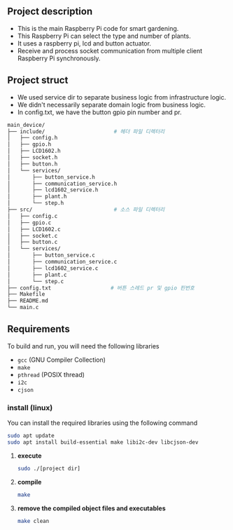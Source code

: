 ## Project description
- This is the main Raspberry Pi code for smart gardening.
- This Raspberry Pi can select the type and number of plants.
- It uses a raspberry pi, lcd and button actuator.
- Receive and process socket communication from multiple client Raspberry Pi synchronously.
  
## Project struct

- We used service dir to separate business logic from infrastructure logic.
- We didn't necessarily separate domain logic from business logic.
- In config.txt, we have the button gpio pin number and pr.

```bash
main_device/
├── include/                      # 헤더 파일 디렉터리
│   ├── config.h
│   ├── gpio.h
│   ├── LCD1602.h
│   ├── socket.h
│   ├── button.h
│   └── services/
│       ├── button_service.h
│       ├── communication_service.h
│       ├── lcd1602_service.h
│       ├── plant.h
│       └── step.h
├── src/                          # 소스 파일 디렉터리
│   ├── config.c
│   ├── gpio.c
│   ├── LCD1602.c
│   ├── socket.c
│   ├── button.c
│   └── services/
│       ├── button_service.c
│       ├── communication_service.c
│       ├── lcd1602_service.c
│       ├── plant.c
│       └── step.c
├── config.txt                   # 버튼 스레드 pr 및 gpio 핀번호
├── Makefile
├── README.md
└── main.c
```

## Requirements

To build and run, you will need the following libraries
- `gcc` (GNU Compiler Collection)
- `make`
- `pthread` (POSIX thread)
- `i2c` 
- `cjson` 

### install (linux)

You can install the required libraries using the following command

   ```bash
   sudo apt update
   sudo apt install build-essential make libi2c-dev libcjson-dev
   ```

1. **execute**

   ```sh
   sudo ./[project dir]
   
2. **compile**

   ```sh
   make

3. **remove the compiled object files and executables**

   ```sh
   make clean
